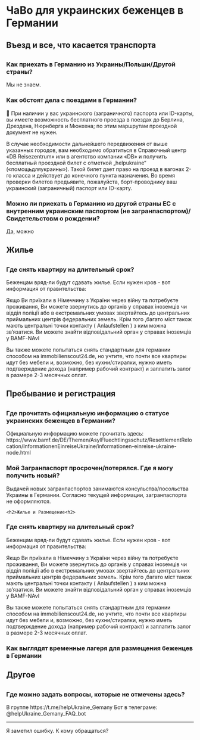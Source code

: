 <h1>ЧаВо для украинских беженцев в Германии</h1>

<h2>Въезд и все, что касается транспорта<h2>
  
<h3>Как приехать в Германию из Украины/Польши/Другой страны?</h3>

Мы не знаем.

<h3>Как обстоят дела с поездами в Германии?</h3>

🚂 При наличии у вас украинского (заграничного) паспорта или ID-карты, вы имеете возможность бесплатного проезда в поездах до Берлина, Дрездена, Нюрнберга и Мюнхена; по этим маршрутам проездной документ не нужен.

В случае необходимости дальнейшего передвижения от выше указанных городов, вам необходимо обратиться в Справочный центр «DB Reisezentrum» или в агентство компании «DB» и получить бесплатный проездной билет с отметкой „helpukraine“ («помощьдляукраины»). Такой билет дает право на проезд в вагонах 2-го класса и действует до конечного пункта назначения. Во время проверки билетов предъявите, пожалуйста, борт-проводнику ваш украинский (заграничный) паспорт или ID-карту.

<h3>Можно ли приехать в Германию из другой страны ЕС с внутренним украинским паспортом (не загранпаспортом)/Свидетельстовм о рождении? </h3>
Да, можно

<h2>Жилье<h2>

<h3>Где снять квартиру на длительный срок?</h3>
Беженцам вряд-ли будут сдавать жилье. Если нужен кров - вот информация от правительства:

Якщо Ви приїхали в Німеччину з України через війну та потребуєте проживання, Ви можете звернутись до органів у справах іноземців чи відділ поліції або в екстремальних умовах звертайтесь до центральних приймальних центрів федеральних земель. Крім того ,багато міст також мають центральні точки контакту ( Anlaufstellen ) з ким можна зв’язатися.
Ви можете знайти відповідальний орган у справах іноземців у BAMF-NAvI

Вы также можете попытаться снять стандартным для германии способом на immobilienscout24.de, но учтите, что почти все квартиры идут без мебели и, возможно, без кухни/стиралки, нужно иметь подтверждение дохода (например рабочий контракт) и заплатить залог в размере 2-3 месячных оплат.
  
<h2>Пребывание и регистрация<h2>


<h3>Где прочитать официальную информацию о статусе украинских беженцев в Германии?</h3>
Официальную информацию можете прочитать здесь: 
https://www.bamf.de/DE/Themen/AsylFluechtlingsschutz/ResettlementRelocation/InformationenEinreiseUkraine/informationen-einreise-ukraine-node.html

<h3>Мой Загранпаспорт просрочен/потерялся. Где я могу получить новый?</h3>
Выдачей новых загранпаспортов занимаются консульства/посольства Украины в Германии. 
Согласно текущей информации, загранпаспорта не оформляются. 


  
    <h2>Жилье и Размещение<h2>
  
<h3>Где снять квартиру на длительный срок?</h3>
Беженцам вряд-ли будут сдавать жилье. Если нужен кров - вот информация от правительства:

Якщо Ви приїхали в Німеччину з України через війну та потребуєте проживання, Ви можете звернутись до органів у справах іноземців чи відділ поліції або в екстремальних умовах звертайтесь до центральних приймальних центрів федеральних земель. Крім того ,багато міст також мають центральні точки контакту ( Anlaufstellen ) з ким можна зв’язатися.
Ви можете знайти відповідальний орган у справах іноземців у BAMF-NAvI

Вы также можете попытаться снять стандартным для германии способом на immobilienscout24.de, но учтите, что почти все квартиры идут без мебели и, возможно, без кухни/стиралки, нужно иметь подтверждение дохода (например рабочий контракт) и заплатить залог в размере 2-3 месячных оплат.
 
<h3>Как выглядят временные лагеря для размещения беженцев в Германии</h3>
  
  <h2>Другое<h2>

<h3>Где можно задать вопросы, которые не отмечены здесь? </h3>
В группе https://t.me/helpUkraine_Gemany
Бот в телеграме:
@helpUkraine_Gemany_FAQ_bot 







------------

Я заметил ошибку. К кому обращаться?
